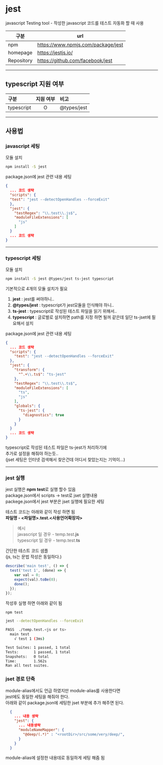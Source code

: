 # jest

javascript Testing tool - 작성한 javascript 코드를 테스트 자동화 할 때 사용

|구분|url|
|---|---|
| npm | <https://www.npmjs.com/package/jest> |
| homepage | <https://jestjs.io/> |
| Repository | <https://github.com/facebook/jest> |

---

## typescript 지원 여부

|구분|지원 여부|비고|
|:---|:---:|:---|
|typescript| O | @types/jest|

---

## 사용법

### javascript 세팅

모듈 설치

``` bash
npm install -S jest
```

package.json에 jest 관련 내용 세팅

``` json
{
  ... 코드 생략
  "scripts": {
  "test": "jest --detectOpenHandles --forceExit"
  },
  "jest": {
    "testRegex": "\\.test\\.js$",
    "moduleFileExtensions": [
      "js"
    ]
  }
  ... 코드 생략
}
```

---

### typescript 세팅

모듈 설치

``` bash
npm install -S jest @types/jest ts-jest typescript
```

기본적으로 4개의 모듈 설치가 필요

1. **jest** : jest를 써야하니..  
2. **@types/jest** : typescript가 jest모듈을 인식해야 하니..  
3. **ts-jest** : typescript로 작성된 테스트 파일을 읽기 위해서..  
4. **typescript** : 글로벌로 설치하면 path를 지정 하면 될꺼 같은데 일단 ts-jset에 필요해서 설치

package.json에 jest 관련 내용 세팅

``` json
{
  ... 코드 생략
  "scripts": {
    "test": "jest --detectOpenHandles --forceExit"
  },
  "jest": {
    "transform": {
      "^.+\\.ts$": "ts-jest"
    },
    "testRegex": "\\.test\\.ts$",
    "moduleFileExtensions": [
      "ts",
      "js"
    ],
    "globals": {
      "ts-jest": {
        "diagnostics": true
      }
    }
  }
  ... 코드 생략
}
```

typescript로 작성된 테스트 파일은 ts-jest가 처리하기에  
추가로 설정을 해줘야 하는듯..  
(jset 세팅은 인터넷 검색해서 찾은건데 어디서 찾았는지는 기억이...)

---

### jest 실행

jest 실행은 **npm test**로 실행 할수 있음  
package.json에서 scripts -> test로 jset 실행내용  
packege.json에서 jest 부분은 jset 실행에 필요한 세팅  

테스트 코드는 아래와 같이 작성 하면 됨  
**파일명 - <파일명>.test.<사용언어확장자>**  
>예시  
javascript 일 경우 - temp.test.**js**  
typescript 일 경우 - temp.test.**ts**  

간단한 테스트 코드 샘플  
(js, ts는 문법 작성은 동일하다.)  

``` javascript
describe('main test', () => {
  test('test 1', (done) => {
    var val = 0;
    expect(val).toBe(0);
    done();
  });
});
```

작성후 실행 하면 아래와 같이 됨

``` bash
npm test

jest --detectOpenHandles --forceExit

PASS  ./temp.test.<js or ts>
  main test
    √ test 1 (3ms)

Test Suites: 1 passed, 1 total
Tests:       1 passed, 1 total
Snapshots:   0 total
Time:        1.562s
Ran all test suites.
```

### jset 경로 단축

module-alias에서도 언급 하였지만 module-alias를 사용한다면  
jest에도 동일한 세팅을 해줘야 한다.  
아래와 같이 package.json에 세팅한 jset 부분에 추가 해주면 된다.

``` json
  {
    ... 내용 생략
    "jest": {
      ... 내용생략
      "moduleNameMapper": {
        "@deep/(.*)" : "<rootDir>/src/some/very/deep/",
      }
    }
  }
```

module-alias에 설정한 내용데로 동일하게 세팅 해줌 됨
